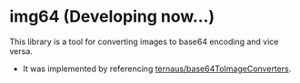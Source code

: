 # img64 (Developing now...)

This library is a tool for converting images to base64 encoding and vice versa.

- It was implemented by referencing [ternaus/base64ToImageConverters](https://github.com/ternaus/base64ToImageConverters).

